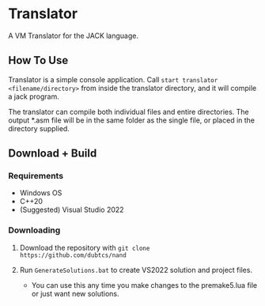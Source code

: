 
# Translator

A VM Translator for the JACK language.

## How To Use

Translator is a simple console application. Call `start translator <filename/directory>` from inside the translator directory, and it will compile a jack program.

The translator can compile both individual files and entire directories. The output *.asm file will be in the same folder as the single file, or placed in the directory supplied.

## Download + Build

### Requirements 

 - Windows OS
 - C++20
 - (Suggested) Visual Studio 2022

### Downloading 

1. Download the repository with `git clone https://github.com/dubtcs/nand`

2. Run `GenerateSolutions.bat` to create VS2022 solution and project files.
    - You can use this any time you make changes to the premake5.lua file or just want new solutions.
